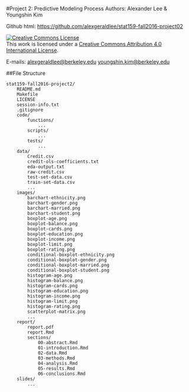 #Project 2: Predictive Modeling Process 
Authors: Alexander Lee & Youngshin Kim

Github html: https://github.com/alexgeraldlee/stat159-fall2016-project02

<a rel="license" href="http://creativecommons.org/licenses/by/4.0/"><img alt="Creative Commons License" style="border-width:0" src="https://i.creativecommons.org/l/by/4.0/88x31.png" /></a><br />This work is licensed under a <a rel="license" href="http://creativecommons.org/licenses/by/4.0/">Creative Commons Attribution 4.0 International License</a>.

E-mails:
	alexgeraldlee@berkeley.edu
	youngshin.kim@berkeley.edu

##File Structure

```
stat159-fall2016-project2/
	README.md
	Makefile
	LICENSE
	session-info.txt
	.gitignore
	code/
		functions/
			...
		scripts/
			...
		tests/
			...
	data/
		Credit.csv
		credit-ols-coefficients.txt
		eda-output.txt
		raw-credit.csv
		test-set-data.csv
		train-set-data.csv
		...
	images/
		barchart-ethnicity.png
		barchart-gender.png
		barchart-married.png
		barchart-student.png
		boxplot-age.png
		boxplot-balance.png
		boxplot-cards.png
		boxplot-education.png
		boxplot-income.png
		boxplot-limit.png
		boxplot-rating.png
		conditional-boxplot-ethnicity.png
		conditional-boxplot-gender.png
		conditional-boxplot-married.png
		conditional-boxplot-student.png
		histogram-age.png
		histogram-balance.png
		histogram-cards.png
		histogram-education.png
		histogram-income.png
		histogram-limit.png
		histogram-rating.png
		scatterplot-matrix.png
		...
	report/
		report.pdf
		report.Rmd
		sections/
			00-abstract.Rmd
			01-introduction.Rmd
			02-data.Rmd
			03-methods.Rmd
			04-analysis.Rmd
			05-results.Rmd
			06-conclusions.Rmd
	slides/
		...
```

